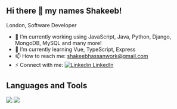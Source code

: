 ## Hi there 👋 my names Shakeeb!
London, Software Developer

<!--
**shakshakeeb/shakshakeeb** is a ✨ _special_ ✨ repository because its `README.md` (this file) appears on your GitHub profile.

Here are some ideas to get you started:
-->

- 🔭 I’m currently working using JavaScript, Java, Python, Django, MongoDB, MySQL and many more!
- 🌱 I’m currently learning Vue, TypeScript, Express
- 📫 How to reach me: shakeebhassanwork@gmail.com
- ⚡ Connect with me:  [![Linkedin](https://i.sstatic.net/gVE0j.png) LinkedIn](www.linkedin.com/in/shakeeb-hassan-706001294)
&nbsp;


## Languages and Tools
<img src="{[BadgeURLHere](https://img.shields.io/badge/JavaScript-323330?style=for-the-badge&logo=javascript&logoColor=F7DF1)}" />
<img src="{[BadgeURLHere](https://img.shields.io/badge/Python-FFD43B?style=for-the-badge&logo=python&logoColor=blue)}" />

<!--
- 👯 I’m looking to collaborate on ...
- 🤔 I’m looking for help with ...
- 💬 Ask me about ...
- 📫 How to reach me: shakeebhassanwork@gmail.com
- 😄 Pronouns: ...
- ⚡ Fun fact: ...
-->
